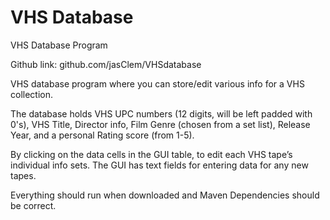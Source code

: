 # VHS Database
VHS Database Program

Github link: github.com/jasClem/VHSdatabase

VHS database program where you can store/edit various info for a VHS collection. 

The database holds VHS UPC numbers (12 digits, will be left padded with 0's), VHS Title, 
Director info, Film Genre (chosen from a set list), Release Year, and a personal Rating score (from 1-5).
 
By clicking on the data cells in the GUI table, to edit each VHS tape’s individual info sets. 
The GUI has text fields for entering data for any new tapes.

Everything should run when downloaded and Maven Dependencies should be correct.
